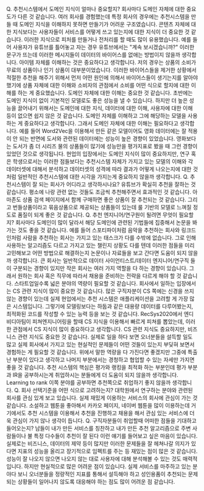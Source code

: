 Q. 추천시스템에서 도메인 지식이 얼마나 중요할지?
회사마다 도메인 자체에 대한 중요도가 다른 것 같습니다. 여러 회사를 경험했는데 특정 회사의 경우에는 추천시스템을 만들 때 도메인 지식을 이해하지 못하면 만들기가 어려운 구조였습니다.
콘텐츠 자체에 대한 지식보다는 사용자들이 서비스를 어떻게 쓰고 있는지에 대한 지식이 더 중요한 것 같습니다. 이러한 지식으로 피처를 만들거나 전처리를 할 때도 많이 유용했습니다. 예를 들어 사용자가 유튜브를 틀어놓고 자는 경우 유튜브에서는 "계속 보시겠습니까?" 이러한 문구가 뜨는데 이러한 메시지들이 데이터의 바이어스를 없애는 방법이지 않을까 생각합니다.
아이템 자체를 이해하는 것은 중요하다고 생각합니다. 저의 경우는 상품의 소비가 무료의 상품이나 인기 상품이 대부분이었습니다. 이러한 바이어스들을 제거한 상황에서 적절한 추천을 해주기 위해서 먼저 어떤 원인에 의해서 바이어스들이 생기는지를 알아야 했기에 상품 자체에 대한 이해와 소비자의 관점에서 소비를 어떤 식으로 할지에 대한 이해를 하는 게 중요했습니다.
도메인 자체에 대한 이해는 중요한 것 같습니다. 초반에는 도메인 지식이 없이 기본적인 모델로도 좋은 성능을 낼 수 있습니다. 하지만 더 높은 성능을 끌어내기 위해서는 도메인에 대한 지식, 데이터에 대한 이해, 사용자에 대한 이해 등이 없으면 쉽지 않은 것 같습니다.
도메인 자체를 이해하고 그에 해당하는 모델을 사용하는 게 중요하다고 생각합니다. 그래서 도메인 자체에 대한 이해는 필요하다고 생각합니다. 예를 들어 Word2Vec을 이용해서 만든 같은 모델이어도 영화 데이터에는 잘 적용이 안 되는 반면에 도서와 관련된 데이터에는 성능이 높은 경향이 있었습니다. 영화보다는 도서가 좀 더 시리즈 물의 상품들이 많기에 성능만을 평가지표로 봤을 때 그런 경향이 있었던 것으로 생각됩니다.
현업의 입장에서는 도메인 지식이 많이 중요하지만, 연구 혹은 학생으로서는 이러한 점들보다는 추천시스템 자체가 가지고 있는 모델의 이해와 각 데이터셋에 대해서 분석하고 데이터셋의 성격에 따라 결과가 어떻게 나오는지에 대한 것처럼 일반적인 추천시스템에 대한 시각을 가지는게 중요하지 않을까 생각합니다.
Q. 추천시스템이 잘 되는 회사가 어디라고 생각하시나요?
유튜브가 확실히 추천을 잘하는 것 같습니다. 평소에 나랑 관련 없는 것들도 조금씩 추천해주면서 효과적인 것 같습니다.
아마존도 상품 검색 페이지에서 함께 구매하면 좋은 상품이 잘 추천되는 것 같습니다. 그리고 번들상품이라고 묶음상품으로 제공되는 상품들이 있는데 룰 기반의 모델로 느껴질 정도로 품질이 되게 좋은 것 같습니다.
Q. 추천 엔지니어/연구원이 될려면 무엇이 필요할지?
회사마다 도메인이 많이 달라서 해당 도메인에 관련된 기법들에 집중해서 논문을 봐가는 것도 좋을 것 같습니다. 예를 들어 스포티파이처럼 음악을 추천하는 회사와 링크드인처럼 사람을 추천하는 회사는 가지고 있는 태스크가 다를 수밖에 없습니다. 그로 인해 사용하는 알고리즘도 다르고 가지고 있는 챌린지 상황도 다를 텐데 이러한 점들을 미리 고민해보고 어떤 방법으로 해결하는지 논문이나 자료들을 보고 간다면 도움이 되지 않을까 생각합니다.
큰 회사는 일반적으로 데이터 사이언티스트/데이터 엔지니어/연구직 들이 구분되는 경향이 있지만 작은 회사는 여러 가지 역할을 다 하는 경향이 있습니다. 그래서 원하는 회사 혹은 직무에 따라서 채용을 준비하는 전략을 다르게 해야 할 것 같습니다. 스타트업일수록 넓은 분야의 역량이 필요할 것 같습니다.
회사에서 일하는 입장에서는 CS 관련 지식이 많이 중요한 것 같습니다. 많은 구직자분이 CS 쪽에는 신경을 쓰지 않는 경향이 있는데 실제 현업에서는 추천 시스템은 애플리케이션을 고려할 게 가장 많은 시스템입니다. 그렇기에 모델링보다는 하둡과 같은 대용량 데이터를 다루어봤는지, 최적화된 코드를 작성할 수 있는 능력 등을 보는 것 같습니다.
RecSys2020에서 엔디비디아팀이 피쳐엔지니어링을 할때 CS 지식을 이용해서 빠르게 피쳐를 뽑았는데, 이러한 관점에서 CS 지식이 많이 중요하다고 생각합니다.
CS 관련 지식도 중요하지만, 비즈니스 관련 지식도 중요한 것 같습니다. 실제로 일을 하다 보면 오너분들을 설득할 일도 많고 실제 회사에서 가지고 있는 현실적인 문제들이 어떤 것들이 있는지 부딪혀 보면서 경험하는 게 필요할 것 같습니다.
위에서 말한 역량을 다 가진다면 좋겠지만 그중에 특출난 부분이 있다고 생각하고 나머지 부분에서는 경청하고 협업할 수 있는 자세만 가지면 좋을 것 같습니다.
추천 시스템의 핵심은 평가와 랭킹을 최적화 하는 부분인데 평가 부분과 IR을 공부하시는게 취업하시는 분들에게 더 도움이 되지 않을까 생각합니다. Learning to rank 이쪽 분야를 공부하면 추천쪽으로 취업하기 좋지 않을까 생각합니다.
Q. 회사 선택기준을 어떤 식으로 고려하는지?
대학원에서 연구하는 분야와 관련된 회사를 관심 있게 보고 있습니다.
실제 재밌게 이용하는 서비스의 회사에 관심이 가는 것 같습니다. 소설하고 웹툰을 좋아해서 카카오 페이지, 네이버 웹툰을 많이 이용하는데 거기에서도 추천 시스템을 이용해서 추천을 진행하고 채용을 해서 관심 있는 서비스에 더욱 관심이 가지 않나 생각이 듭니다.
Q. 구직자분들이 취업할때 어떠한 점들을 기대하고 들어오는지?
남들이 내가 만든 서비스를 칭찬하고 내가 만든 추천 알고리즘으로 주변 사람들이나 불 특정 다수들이 추천이 잘 된다 이런 얘기를 들어보고 싶은 마음이 있습니다.
실제로는 비즈니스, 데이터의 제약 등이 많지만 이러한 문제들을 잘 헤쳐나갈 의지가 있다면 지표의 성능을 올리고 장기적으로 임펙트를 주는 등 재밌는 점이 많은 것 같습니다. 성능이 잘 나오지 않으면 나오지 않는 대로 사용자에 대해 분석해볼 수 있는 것도 매력적입니다. 하지만 현실적으로 많은 어려운 점이 있습니다. 실제 서비스를 마주하고 있는 분야다 보니 오너분들을 정량적인 지표를 통해서 설득해야 하고 성인용품이 추천되는 문제 되는 상황들이 일어나지 않도록 대응해야 하는 점도 많이 어려운 점 같습니다.
